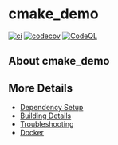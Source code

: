 # cmake_demo

[![ci](https://github.com/quocvinhbk/cmake_demo/actions/workflows/ci.yml/badge.svg)](https://github.com/quocvinhbk/cmake_demo/actions/workflows/ci.yml)
[![codecov](https://codecov.io/gh/quocvinhbk/cmake_demo/branch/main/graph/badge.svg)](https://codecov.io/gh/quocvinhbk/cmake_demo)
[![CodeQL](https://github.com/quocvinhbk/cmake_demo/actions/workflows/codeql-analysis.yml/badge.svg)](https://github.com/quocvinhbk/cmake_demo/actions/workflows/codeql-analysis.yml)

## About cmake_demo



## More Details

 * [Dependency Setup](README_dependencies.md)
 * [Building Details](README_building.md)
 * [Troubleshooting](README_troubleshooting.md)
 * [Docker](README_docker.md)

